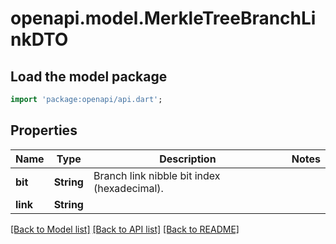 # openapi.model.MerkleTreeBranchLinkDTO

## Load the model package
```dart
import 'package:openapi/api.dart';
```

## Properties
Name | Type | Description | Notes
------------ | ------------- | ------------- | -------------
**bit** | **String** | Branch link nibble bit index (hexadecimal). | 
**link** | **String** |  | 

[[Back to Model list]](../README.md#documentation-for-models) [[Back to API list]](../README.md#documentation-for-api-endpoints) [[Back to README]](../README.md)


